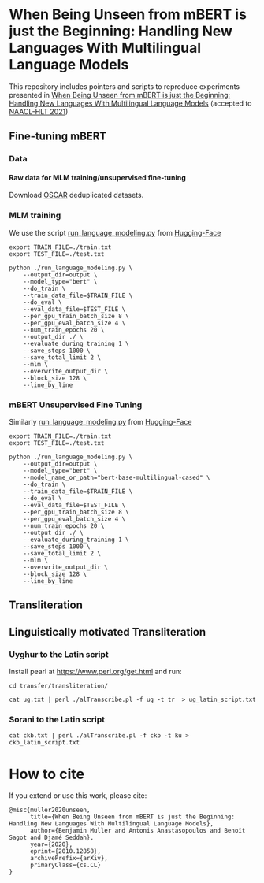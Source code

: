 # When Being Unseen from mBERT is just the Beginning: Handling New Languages With Multilingual Language Models 

This repository includes pointers and scripts to reproduce experiments presented in [When Being Unseen from mBERT is just the Beginning: Handling New Languages With Multilingual Language Models](https://arxiv.org/abs/2010.12858)   (accepted to [NAACL-HLT 2021](https://2021.naacl.org/))

  
## Fine-tuning mBERT

### Data

#### Raw data for MLM training/unsupervised fine-tuning

Download [OSCAR](https://oscar-corpus.com/) deduplicated datasets. 


### MLM training 

We use the script [run_language_modeling.py](https://github.com/huggingface/transformers/blob/master/examples/legacy/run_language_modeling.py) from [Hugging-Face](https://huggingface.co/transformers/)

 
```
export TRAIN_FILE=./train.txt
export TEST_FILE=./test.txt

python ./run_language_modeling.py \
    --output_dir=output \
    --model_type="bert" \
    --do_train \
    --train_data_file=$TRAIN_FILE \
    --do_eval \
    --eval_data_file=$TEST_FILE \
    --per_gpu_train_batch_size 8 \
    --per_gpu_eval_batch_size 4 \
    --num_train_epochs 20 \
    --output_dir ./ \
    --evaluate_during_training 1 \
    --save_steps 1000 \
    --save_total_limit 2 \
    --mlm \
    --overwrite_output_dir \
    --block_size 128 \
    --line_by_line
```


### mBERT Unsupervised Fine Tuning


Similarly [run_language_modeling.py](https://github.com/huggingface/transformers/blob/master/examples/legacy/run_language_modeling.py) from [Hugging-Face](https://huggingface.co/transformers/)
 
```
export TRAIN_FILE=./train.txt
export TEST_FILE=./test.txt

python ./run_language_modeling.py \
    --output_dir=output \
    --model_type="bert" \
    --model_name_or_path="bert-base-multilingual-cased" \
    --do_train \
    --train_data_file=$TRAIN_FILE \
    --do_eval \
    --eval_data_file=$TEST_FILE \
    --per_gpu_train_batch_size 8 \
    --per_gpu_eval_batch_size 4 \
    --num_train_epochs 20 \
    --output_dir ./ \
    --evaluate_during_training 1 \
    --save_steps 1000 \
    --save_total_limit 2 \
    --mlm \
    --overwrite_output_dir \
    --block_size 128 \
    --line_by_line
```



##  Transliteration 

## Linguistically motivated Transliteration 
 

### Uyghur to the Latin script  

Install pearl at https://www.perl.org/get.html and run:

`cd transfer/transliteration/`


`cat ug.txt | perl ./alTranscribe.pl -f ug -t tr  > ug_latin_script.txt`

### Sorani to the Latin script
  
`cat ckb.txt | perl ./alTranscribe.pl -f ckb -t ku > ckb_latin_script.txt`


# How to cite 

If you extend or use this work, please cite:

```
@misc{muller2020unseen,
      title={When Being Unseen from mBERT is just the Beginning: Handling New Languages With Multilingual Language Models}, 
      author={Benjamin Muller and Antonis Anastasopoulos and Benoît Sagot and Djamé Seddah},
      year={2020},
      eprint={2010.12858},
      archivePrefix={arXiv},
      primaryClass={cs.CL}
}
```